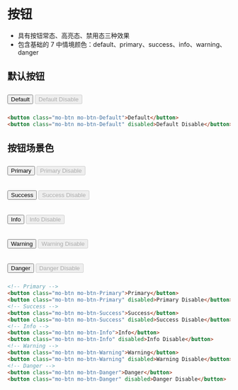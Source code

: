 # 按钮

- 具有按钮常态、高亮态、禁用态三种效果
- 包含基础的 7 中情境颜色：default、primary、success、info、warning、danger

<link rel="stylesheet" href="http://mocha.oa.com/v2/definitions/pc/view/button/button.min.css">
<style>
  button{margin:10px 0;}
</style>

## 默认按钮
<div class="example-prev">
    <a href="javascript:;" title="查看代码" class="example-prev-code"></a>
<button class="mo-btn mo-btn-Default">Default</button>
<button class="mo-btn mo-btn-Default" disabled>Default Disable</button>
</div>

```html
<button class="mo-btn mo-btn-Default">Default</button>
<button class="mo-btn mo-btn-Default" disabled>Default Disable</button>
```

## 按钮场景色
<div class="example-prev">
  <a href="javascript:;" title="查看代码" class="example-prev-code"></a>
  <p>
    <button class="mo-btn mo-btn-Primary">Primary</button>
    <button class="mo-btn mo-btn-Primary" disabled>Primary Disable</button>
  </p>
  <p>
    <button class="mo-btn mo-btn-Success">Success</button>
    <button class="mo-btn mo-btn-Success" disabled>Success Disable</button>
  </p>
  <p>
    <button class="mo-btn mo-btn-Info">Info</button>
    <button class="mo-btn mo-btn-Info" disabled>Info Disable</button>
  </p>
  <p>
    <button class="mo-btn mo-btn-Warning">Warning</button>
    <button class="mo-btn mo-btn-Warning" disabled>Warning Disable</button>
  </p>
  <p>
    <button class="mo-btn mo-btn-Danger">Danger</button>
    <button class="mo-btn mo-btn-Danger" disabled>Danger Disable</button>
  </p>
</div>

```html
<!-- Primary -->
<button class="mo-btn mo-btn-Primary">Primary</button>
<button class="mo-btn mo-btn-Primary" disabled>Primary Disable</button>
<!-- Success -->
<button class="mo-btn mo-btn-Success">Success</button>
<button class="mo-btn mo-btn-Success" disabled>Success Disable</button>
<!-- Info -->
<button class="mo-btn mo-btn-Info">Info</button>
<button class="mo-btn mo-btn-Info" disabled>Info Disable</button>
<!-- Warning -->
<button class="mo-btn mo-btn-Warning">Warning</button>
<button class="mo-btn mo-btn-Warning" disabled>Warning Disable</button>
<!-- Danger -->
<button class="mo-btn mo-btn-Danger">Danger</button>
<button class="mo-btn mo-btn-Danger" disabled>Danger Disable</button>
```
